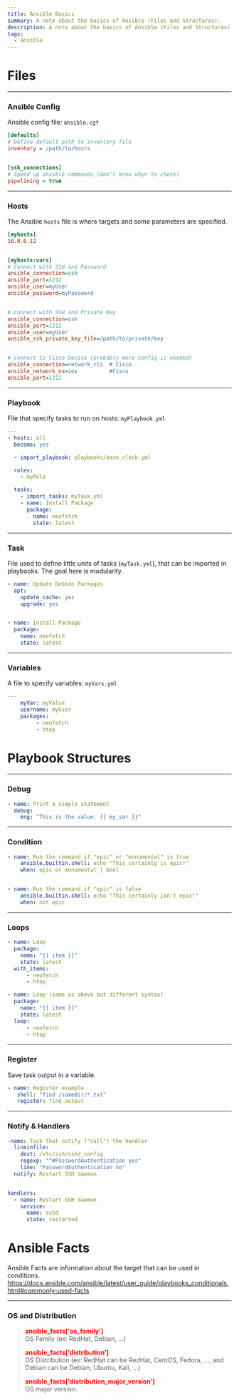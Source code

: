 ```yaml
---
title: Ansible Basics
summary: A note about the basics of Ansible (Files and Structures).
description: A note about the basics of Ansible (Files and Structures).
tags:
  - ansible
---
```


# Files

---

### Ansible Config

Ansible config file: `ansible.cgf`

````ini
[defaults]
# Define default path to inventory file
inventory = /path/to/hosts


[ssh_connections]
# Speed up ansible commands (don’t know whyn to check)
pipelining = true
````

---

### Hosts

The Ansible `hosts` file is where targets and some parameters are specified.

````ini
[myhosts]
10.0.0.12


[myhosts:vars]
# Connect with SSH and Password
ansible_connection=ssh
ansible_port=1212
ansible_user=myUser
ansible_password=myPassword


# Connect with SSH and Private Key
ansible_connection=ssh
ansible_port=1212
ansible_user=myUser
ansible_ssh_private_key_file=/path/to/private/key


# Connect to Cisco Device (probably more config is needed)
ansible_connection=network_cli	# Cisco
ansible_network_os=ios      	#Cisco
ansible_port=1212
````

---

### Playbook

File that specify tasks to run on hosts: `myPlaybook.yml`

````yaml
---
- hosts: all
  become: yes

  - import_playbook: playbooks/base_clock.yml

  roles:
    - myRole

  tasks:
    - import_tasks: myTask.yml
    - name: Install Package
	  package:
	    name: neofetch
	    state: latest
````

---

### Task

File used to define little units of tasks (`myTask.yml`), that can be imported in playbooks. The goal here is modularity.

````yml
- name: Update Debian Packages
  apt:
    update_cache: yes
    upgrade: yes


- name: Install Package
  package:
    name: neofetch
    state: latest
````

---

### Variables

A file to specify variables: `myVars.yml`

````yaml
---
	myVar: myValue
	username: myUser
	packages:
	     - neofetch
	     - htop
````

# Playbook Structures

---

### Debug


````yml
- name: Print a simple statement
  debug:
    msg: "This is the value: {{ my_var }}"
````

---

### Condition


````yml
- name: Run the command if "epic" or "monumental" is true
	ansible.builtin.shell: echo "This certainly is epic!"
	when: epic or monumental | bool


- name: Run the command if "epic" is false
	ansible.builtin.shell: echo "This certainly isn't epic!"
	when: not epic
````

---

### Loops


````yaml
- name: Loop
  package:
    name: "{{ item }}"
    state: latest
  with_items:
      - neofetch
      - htop

````

````yaml
- name: Loop (same as above but different syntax)
  package:
    name: "{{ item }}"
    state: latest
  loop:
      - neofetch
      - htop
````

---

### Register

Save task output in a variable.

````yaml
- name: Register example
   shell: "find /somedir/*.txt"
   register: find_output
````

---

### Notify & Handlers


````yaml
-name: Task that notify ("call") the handler
  lineinfile:
    dest: /etc/ssh/sshd_config
    regexp: "^#PasswordAuthentication yes"
    line: "PasswordAuthentication no"
  notify: Restart SSH daemon


handlers:
  - name: Restart SSH daemon
    service:
      name: sshd
      state: restarted
````

# Ansible Facts

Ansible Facts are information about the target that can be used in conditions.
https://docs.ansible.com/ansible/latest/user_guide/playbooks_conditionals.html#commonly-used-facts 

---

### OS and Distribution


 > 
 > **<font color=red>ansible_facts\['os_family'\]</font>**</br>
 > OS Family (ex: RedHat, Debian, ...)	
 > 
 > **<font color=red>ansible_facts\[‘distribution’\]</font>**</br>
 > OS Distribution (ex: RedHat can be RedHat, CentOS, Fedora, ..., and Debian can be Debian, Ubuntu, Kali, ...)
 > 
 > **<font color=red>ansible_facts\['distribution_major_version'\]</font>**</br>
 > OS major version.
